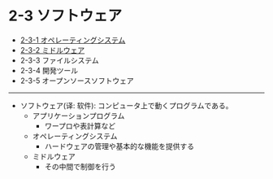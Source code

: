 # 2-3 ソフトウェア

- [2-3-1 オペレーティングシステム](2-3-1オペレーティングシステム.md)
- [2-3-2 ミドルウェア](2-3-2ミドルウェア.md)
- 2-3-3 ファイルシステム
- 2-3-4 開発ツール
- 2-3-5 オープンソースソフトウェア

---

- ソフトウェア(译: 软件): コンピュータ上で動くプログラムである。
  - アプリケーションプログラム
    - ワープロや表計算など
  - オペレーティングシステム
    - ハードウェアの管理や基本的な機能を提供する
  - ミドルウェア
    - その中間で制御を行う
